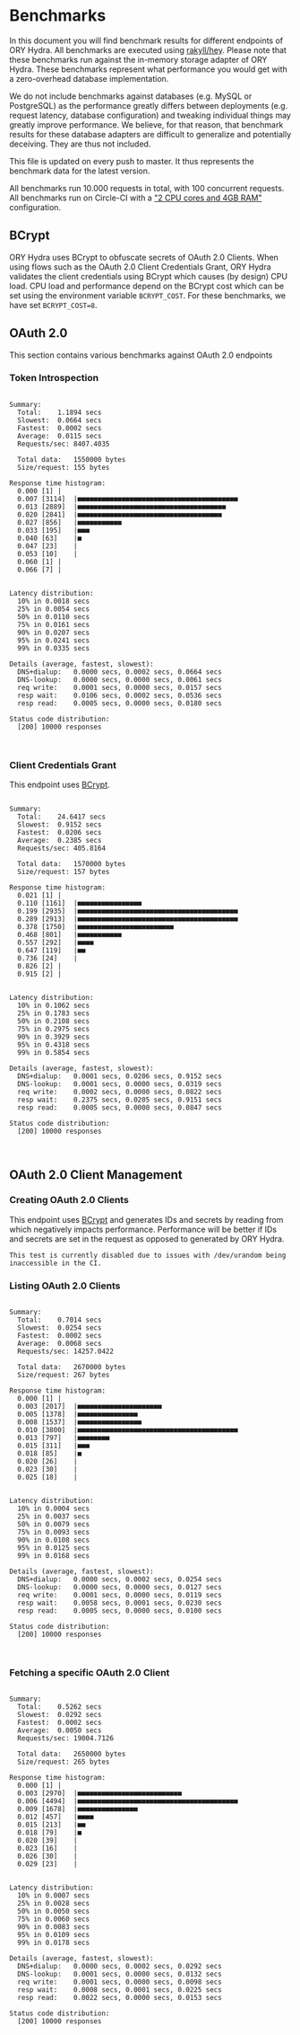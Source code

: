 # Benchmarks

In this document you will find benchmark results for different endpoints of ORY Hydra. All benchmarks are executed
using [rakyll/hey](https://github.com/rakyll/hey). Please note that these benchmarks run against the in-memory storage
adapter of ORY Hydra. These benchmarks represent what performance you would get with a zero-overhead database implementation.

We do not include benchmarks against databases (e.g. MySQL or PostgreSQL) as the performance greatly differs between
deployments (e.g. request latency, database configuration) and tweaking individual things may greatly improve performance.
We believe, for that reason, that benchmark results for these database adapters are difficult to generalize and potentially
deceiving. They are thus not included.

This file is updated on every push to master. It thus represents the benchmark data for the latest version.

All benchmarks run 10.000 requests in total, with 100 concurrent requests. All benchmarks run on Circle-CI with a
["2 CPU cores and 4GB RAM"](https://support.circleci.com/hc/en-us/articles/360000489307-Why-do-my-tests-take-longer-to-run-on-CircleCI-than-locally-)
configuration.

## BCrypt

ORY Hydra uses BCrypt to obfuscate secrets of OAuth 2.0 Clients. When using flows such as the OAuth 2.0 Client Credentials
Grant, ORY Hydra validates the client credentials using BCrypt which causes (by design) CPU load. CPU load and performance
depend on the BCrypt cost which can be set using the environment variable `BCRYPT_COST`. For these benchmarks,
we have set `BCRYPT_COST=8`.

## OAuth 2.0

This section contains various benchmarks against OAuth 2.0 endpoints

### Token Introspection

```

Summary:
  Total:	1.1894 secs
  Slowest:	0.0664 secs
  Fastest:	0.0002 secs
  Average:	0.0115 secs
  Requests/sec:	8407.4035
  
  Total data:	1550000 bytes
  Size/request:	155 bytes

Response time histogram:
  0.000 [1]	|
  0.007 [3114]	|■■■■■■■■■■■■■■■■■■■■■■■■■■■■■■■■■■■■■■■■
  0.013 [2889]	|■■■■■■■■■■■■■■■■■■■■■■■■■■■■■■■■■■■■■
  0.020 [2841]	|■■■■■■■■■■■■■■■■■■■■■■■■■■■■■■■■■■■■
  0.027 [856]	|■■■■■■■■■■■
  0.033 [195]	|■■■
  0.040 [63]	|■
  0.047 [23]	|
  0.053 [10]	|
  0.060 [1]	|
  0.066 [7]	|


Latency distribution:
  10% in 0.0018 secs
  25% in 0.0054 secs
  50% in 0.0110 secs
  75% in 0.0161 secs
  90% in 0.0207 secs
  95% in 0.0241 secs
  99% in 0.0335 secs

Details (average, fastest, slowest):
  DNS+dialup:	0.0000 secs, 0.0002 secs, 0.0664 secs
  DNS-lookup:	0.0000 secs, 0.0000 secs, 0.0061 secs
  req write:	0.0001 secs, 0.0000 secs, 0.0157 secs
  resp wait:	0.0106 secs, 0.0002 secs, 0.0536 secs
  resp read:	0.0005 secs, 0.0000 secs, 0.0180 secs

Status code distribution:
  [200]	10000 responses



```

### Client Credentials Grant

This endpoint uses [BCrypt](#bcrypt).

```

Summary:
  Total:	24.6417 secs
  Slowest:	0.9152 secs
  Fastest:	0.0206 secs
  Average:	0.2385 secs
  Requests/sec:	405.8164
  
  Total data:	1570000 bytes
  Size/request:	157 bytes

Response time histogram:
  0.021 [1]	|
  0.110 [1161]	|■■■■■■■■■■■■■■■■
  0.199 [2935]	|■■■■■■■■■■■■■■■■■■■■■■■■■■■■■■■■■■■■■■■■
  0.289 [2913]	|■■■■■■■■■■■■■■■■■■■■■■■■■■■■■■■■■■■■■■■■
  0.378 [1750]	|■■■■■■■■■■■■■■■■■■■■■■■■
  0.468 [801]	|■■■■■■■■■■■
  0.557 [292]	|■■■■
  0.647 [119]	|■■
  0.736 [24]	|
  0.826 [2]	|
  0.915 [2]	|


Latency distribution:
  10% in 0.1062 secs
  25% in 0.1783 secs
  50% in 0.2108 secs
  75% in 0.2975 secs
  90% in 0.3929 secs
  95% in 0.4318 secs
  99% in 0.5854 secs

Details (average, fastest, slowest):
  DNS+dialup:	0.0001 secs, 0.0206 secs, 0.9152 secs
  DNS-lookup:	0.0001 secs, 0.0000 secs, 0.0319 secs
  req write:	0.0002 secs, 0.0000 secs, 0.0822 secs
  resp wait:	0.2375 secs, 0.0205 secs, 0.9151 secs
  resp read:	0.0005 secs, 0.0000 secs, 0.0847 secs

Status code distribution:
  [200]	10000 responses



```

## OAuth 2.0 Client Management

### Creating OAuth 2.0 Clients

This endpoint uses [BCrypt](#bcrypt) and generates IDs and secrets by reading from  which negatively impacts
performance. Performance will be better if IDs and secrets are set in the request as opposed to generated by ORY Hydra.

```
This test is currently disabled due to issues with /dev/urandom being inaccessible in the CI.
```

### Listing OAuth 2.0 Clients

```

Summary:
  Total:	0.7014 secs
  Slowest:	0.0254 secs
  Fastest:	0.0002 secs
  Average:	0.0068 secs
  Requests/sec:	14257.0422
  
  Total data:	2670000 bytes
  Size/request:	267 bytes

Response time histogram:
  0.000 [1]	|
  0.003 [2017]	|■■■■■■■■■■■■■■■■■■■■■
  0.005 [1378]	|■■■■■■■■■■■■■■■
  0.008 [1537]	|■■■■■■■■■■■■■■■■
  0.010 [3800]	|■■■■■■■■■■■■■■■■■■■■■■■■■■■■■■■■■■■■■■■■
  0.013 [797]	|■■■■■■■■
  0.015 [311]	|■■■
  0.018 [85]	|■
  0.020 [26]	|
  0.023 [30]	|
  0.025 [18]	|


Latency distribution:
  10% in 0.0004 secs
  25% in 0.0037 secs
  50% in 0.0079 secs
  75% in 0.0093 secs
  90% in 0.0108 secs
  95% in 0.0125 secs
  99% in 0.0168 secs

Details (average, fastest, slowest):
  DNS+dialup:	0.0000 secs, 0.0002 secs, 0.0254 secs
  DNS-lookup:	0.0000 secs, 0.0000 secs, 0.0127 secs
  req write:	0.0001 secs, 0.0000 secs, 0.0119 secs
  resp wait:	0.0058 secs, 0.0001 secs, 0.0230 secs
  resp read:	0.0005 secs, 0.0000 secs, 0.0100 secs

Status code distribution:
  [200]	10000 responses



```

### Fetching a specific OAuth 2.0 Client

```

Summary:
  Total:	0.5262 secs
  Slowest:	0.0292 secs
  Fastest:	0.0002 secs
  Average:	0.0050 secs
  Requests/sec:	19004.7126
  
  Total data:	2650000 bytes
  Size/request:	265 bytes

Response time histogram:
  0.000 [1]	|
  0.003 [2970]	|■■■■■■■■■■■■■■■■■■■■■■■■■■
  0.006 [4494]	|■■■■■■■■■■■■■■■■■■■■■■■■■■■■■■■■■■■■■■■■
  0.009 [1678]	|■■■■■■■■■■■■■■■
  0.012 [457]	|■■■■
  0.015 [213]	|■■
  0.018 [79]	|■
  0.020 [39]	|
  0.023 [16]	|
  0.026 [30]	|
  0.029 [23]	|


Latency distribution:
  10% in 0.0007 secs
  25% in 0.0028 secs
  50% in 0.0050 secs
  75% in 0.0060 secs
  90% in 0.0083 secs
  95% in 0.0109 secs
  99% in 0.0178 secs

Details (average, fastest, slowest):
  DNS+dialup:	0.0000 secs, 0.0002 secs, 0.0292 secs
  DNS-lookup:	0.0001 secs, 0.0000 secs, 0.0132 secs
  req write:	0.0001 secs, 0.0000 secs, 0.0098 secs
  resp wait:	0.0008 secs, 0.0001 secs, 0.0225 secs
  resp read:	0.0022 secs, 0.0000 secs, 0.0153 secs

Status code distribution:
  [200]	10000 responses



```
